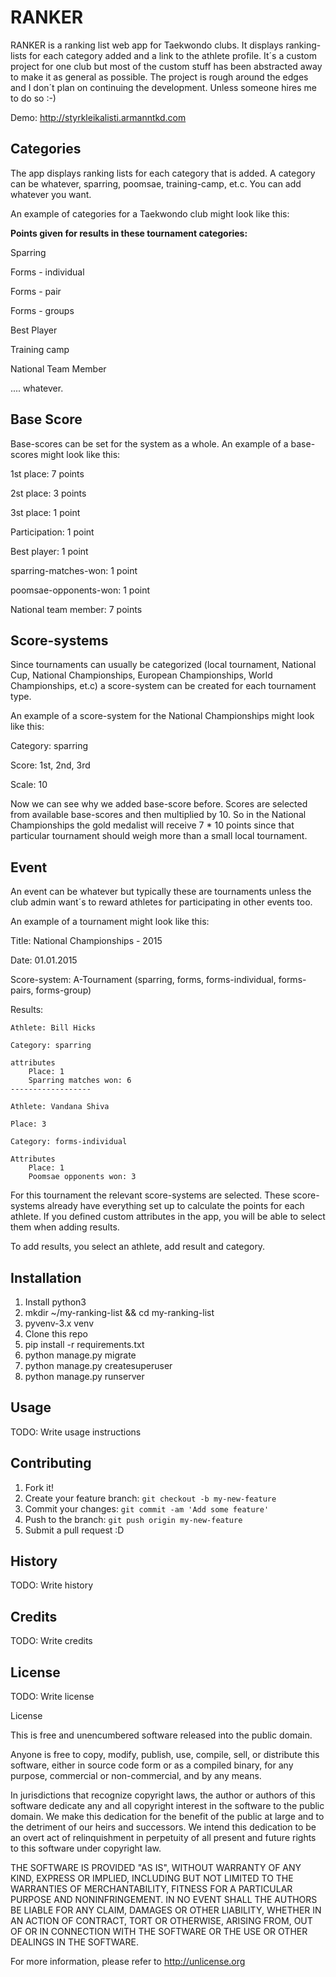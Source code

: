 # RANKER

RANKER is a ranking list web app for Taekwondo clubs. It displays ranking-lists for each category added and a link to the athlete profile. It´s a custom project for one club but most of the custom stuff has been abstracted away to make it as general as possible. The project is rough around the edges and I don´t plan on continuing the development. Unless someone hires me to do so :-)

Demo: http://styrkleikalisti.armanntkd.com

## Categories
The app displays ranking lists for each category that is added. A category can be whatever, sparring, poomsae, training-camp, et.c. You can add whatever you want.

An example of categories for a Taekwondo club might look like this:

**Points given for results in these tournament categories:**

Sparring

Forms - individual

Forms - pair

Forms - groups

Best Player

Training camp

National Team Member

.... whatever.


## Base Score

Base-scores can be set for the system as a whole. An example of a base-scores might look like this:


1st place: 7 points

2st place: 3 points

3st place: 1 point

Participation: 1 point

Best player: 1 point

sparring-matches-won: 1 point

poomsae-opponents-won: 1 point

National team member: 7 points



## Score-systems
Since tournaments can usually be categorized (local tournament, National Cup, National Championships, European Championships, World Championships, et.c) a score-system can be created for each tournament type.

An example of a score-system for the National Championships might look like this:


Category: sparring

Score: 1st, 2nd, 3rd

Scale: 10 


Now we can see why we added base-score before. Scores are selected from available base-scores and then multiplied by 10. So in the National Championships the gold medalist will receive 7 * 10 points since that particular tournament should weigh more than a small local tournament.

## Event
An event can be whatever but typically these are tournaments unless the club admin want´s to reward athletes for participating in other events too.


An example of a tournament might look like this:

Title: National Championships - 2015

Date: 01.01.2015

Score-system: A-Tournament (sparring, forms, forms-individual, forms-pairs, forms-group)

Results: 

    Athlete: Bill Hicks
    
    Category: sparring
    
    attributes
        Place: 1
        Sparring matches won: 6
    ------------------
    
    Athlete: Vandana Shiva
    
    Place: 3
    
    Category: forms-individual
    
    Attributes
        Place: 1
        Poomsae opponents won: 3    

For this tournament the relevant score-systems are selected. These score-systems already have everything set up to calculate the points for each athlete. If you defined custom attributes in the app, you will be able to select them when adding results.

To add results, you select an athlete, add result and category.


## Installation
1. Install python3
2. mkdir ~/my-ranking-list && cd my-ranking-list
3. pyvenv-3.x venv
4. Clone this repo
5. pip install -r requirements.txt
6. python manage.py migrate
7. python manage.py createsuperuser
8. python manage.py runserver


## Usage

TODO: Write usage instructions

## Contributing

1. Fork it!
2. Create your feature branch: `git checkout -b my-new-feature`
3. Commit your changes: `git commit -am 'Add some feature'`
4. Push to the branch: `git push origin my-new-feature`
5. Submit a pull request :D

## History

TODO: Write history

## Credits

TODO: Write credits

## License

TODO: Write license

License

This is free and unencumbered software released into the public domain.

Anyone is free to copy, modify, publish, use, compile, sell, or distribute this software, either in source code form or as a compiled binary, for any purpose, commercial or non-commercial, and by any means.

In jurisdictions that recognize copyright laws, the author or authors of this software dedicate any and all copyright interest in the software to the public domain. We make this dedication for the benefit of the public at large and to the detriment of our heirs and successors. We intend this dedication to be an overt act of relinquishment in perpetuity of all present and future rights to this software under copyright law.

THE SOFTWARE IS PROVIDED "AS IS", WITHOUT WARRANTY OF ANY KIND, EXPRESS OR IMPLIED, INCLUDING BUT NOT LIMITED TO THE WARRANTIES OF MERCHANTABILITY, FITNESS FOR A PARTICULAR PURPOSE AND NONINFRINGEMENT. IN NO EVENT SHALL THE AUTHORS BE LIABLE FOR ANY CLAIM, DAMAGES OR OTHER LIABILITY, WHETHER IN AN ACTION OF CONTRACT, TORT OR OTHERWISE, ARISING FROM, OUT OF OR IN CONNECTION WITH THE SOFTWARE OR THE USE OR OTHER DEALINGS IN THE SOFTWARE.

For more information, please refer to http://unlicense.org
